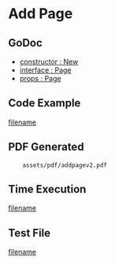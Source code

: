 # Add Page

## GoDoc
* [constructor : New](https://pkg.go.dev/github.com/flanksource/maroto/v2/pkg/components/page#New)
* [interface : Page](https://pkg.go.dev/github.com/flanksource/maroto/v2/pkg/core#Page)
* [props : Page](https://pkg.go.dev/github.com/flanksource/maroto/v2/pkg/props#Page)

## Code Example
[filename](../../assets/examples/addpage/v2/main.go  ':include :type=code')

## PDF Generated
```pdf
	assets/pdf/addpagev2.pdf
```

## Time Execution
[filename](../../assets/text/addpagev2.txt  ':include :type=code')

## Test File
[filename](https://raw.githubusercontent.com/johnfercher/maroto/master/test/maroto/examples/addpage.json  ':include :type=code')
